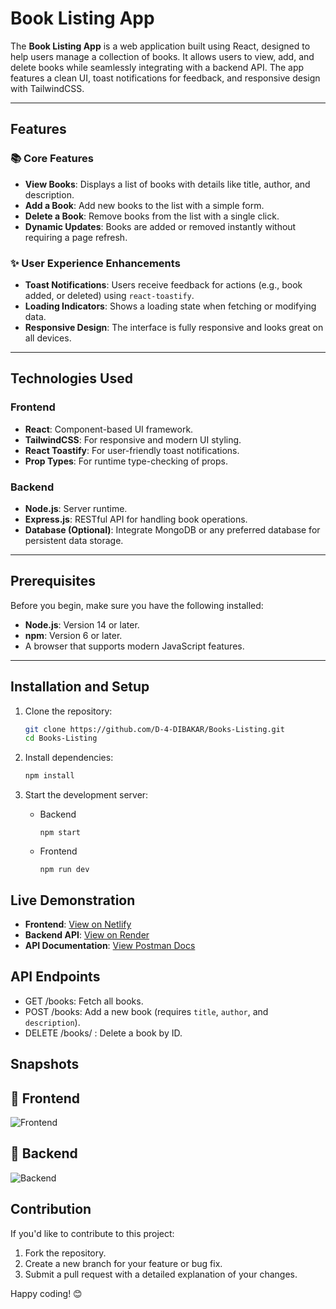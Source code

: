 # Book Listing App

The **Book Listing App** is a web application built using React, designed to help users manage a collection of books. It allows users to view, add, and delete books while seamlessly integrating with a backend API. The app features a clean UI, toast notifications for feedback, and responsive design with TailwindCSS.

---

## Features

### 📚 Core Features

- **View Books**: Displays a list of books with details like title, author, and description.
- **Add a Book**: Add new books to the list with a simple form.
- **Delete a Book**: Remove books from the list with a single click.
- **Dynamic Updates**: Books are added or removed instantly without requiring a page refresh.

### ✨ User Experience Enhancements

- **Toast Notifications**: Users receive feedback for actions (e.g., book added, or deleted) using `react-toastify`.
- **Loading Indicators**: Shows a loading state when fetching or modifying data.
- **Responsive Design**: The interface is fully responsive and looks great on all devices.

---

## Technologies Used

### Frontend

- **React**: Component-based UI framework.
- **TailwindCSS**: For responsive and modern UI styling.
- **React Toastify**: For user-friendly toast notifications.
- **Prop Types**: For runtime type-checking of props.

### Backend

- **Node.js**: Server runtime.
- **Express.js**: RESTful API for handling book operations.
- **Database (Optional)**: Integrate MongoDB or any preferred database for persistent data storage.

---

## Prerequisites

Before you begin, make sure you have the following installed:

- **Node.js**: Version 14 or later.
- **npm**: Version 6 or later.
- A browser that supports modern JavaScript features.

---

## Installation and Setup

1. Clone the repository:
   ```bash
   git clone https://github.com/D-4-DIBAKAR/Books-Listing.git
   cd Books-Listing
   ```
2. Install dependencies:

   ```bash
   npm install

   ```

3. Start the development server:
   - Backend <br>
     ```
     npm start
     ```
   - Frontend <br>
     ```
     npm run dev
     ```

## Live Demonstration

- **Frontend**: [View on Netlify](https://comfy-hotteok-f84fa8.netlify.app/)
- **Backend API**: [View on Render](https://books-listing.onrender.com)
- **API Documentation**: [View Postman Docs](https://documenter.getpostman.com/view/27911731/2sAYBREtEG)

## API Endpoints

- GET /books: Fetch all books.
- POST /books: Add a new book (requires `title`, `author`, and `description`).
- DELETE /books/
  : Delete a book by ID.

## Snapshots

## 📸 Frontend
![Frontend](https://github.com/user-attachments/assets/9b531527-16be-4e84-9b15-e32b2d8c7df5)

## 📸 Backend
![Backend](https://github.com/user-attachments/assets/6976ac78-cb30-49a2-8158-b6ab511dc8c9)

## Contribution

If you'd like to contribute to this project:

1. Fork the repository.
2. Create a new branch for your feature or bug fix.
3. Submit a pull request with a detailed explanation of your changes.

Happy coding! 😊
